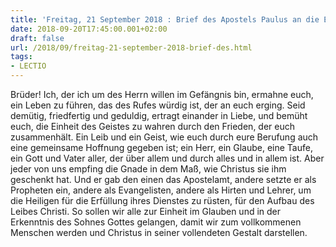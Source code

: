 ```yaml
---
title: 'Freitag, 21 September 2018 : Brief des Apostels Paulus an die Epheser 4,1-7.11-13.'
date: 2018-09-20T17:45:00.001+02:00
draft: false
url: /2018/09/freitag-21-september-2018-brief-des.html
tags: 
- LECTIO
---
```


Brüder! Ich, der ich um des Herrn willen im Gefängnis bin, ermahne euch, ein Leben zu führen, das des Rufes würdig ist, der an euch erging. Seid demütig, friedfertig und geduldig, ertragt einander in Liebe, und bemüht euch, die Einheit des Geistes zu wahren durch den Frieden, der euch zusammenhält. Ein Leib und ein Geist, wie euch durch eure Berufung auch eine gemeinsame Hoffnung gegeben ist; ein Herr, ein Glaube, eine Taufe, ein Gott und Vater aller, der über allem und durch alles und in allem ist. Aber jeder von uns empfing die Gnade in dem Maß, wie Christus sie ihm geschenkt hat. Und er gab den einen das Apostelamt, andere setzte er als Propheten ein, andere als Evangelisten, andere als Hirten und Lehrer, um die Heiligen für die Erfüllung ihres Dienstes zu rüsten, für den Aufbau des Leibes Christi. So sollen wir alle zur Einheit im Glauben und in der Erkenntnis des Sohnes Gottes gelangen, damit wir zum vollkommenen Menschen werden und Christus in seiner vollendeten Gestalt darstellen.